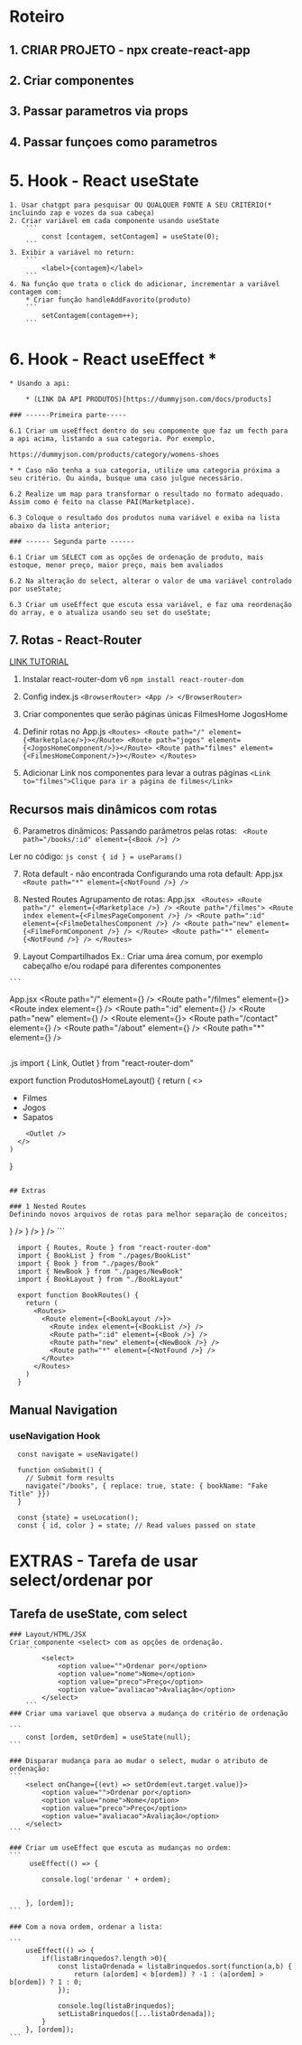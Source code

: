 # Roteiro

## 1. CRIAR PROJETO - npx create-react-app
## 2. Criar componentes
## 3. Passar parametros via props
## 4. Passar funçoes como parametros

# 5. Hook - React useState
    1. Usar chatgpt para pesquisar OU QUALQUER FONTE A SEU CRITÉRIO(* incluindo zap e vozes da sua cabeça)
    2. Criar variável em cada componente usando useState
        ```
            const [contagem, setContagem] = useState(0);
        ```
    3. Exibir a variável no return:
        ```
            <label>{contagem}</label>
        ```
    4. Na funçâo que trata o click do adicionar, incrementar a variável contagem com:
        * Criar funçâo handleAddFavorito(produto)
        ```
            setContagem(contagem++);
        ```
# 6. Hook - React useEffect * 

    * Usando a api:

        * (LINK DA API PRODUTOS)[https://dummyjson.com/docs/products]

    ### ------Primeira parte-----

    6.1 Criar um useEffect dentro do seu compomente que faz um fecth para a api acima, listando a sua categoria. Por exemplo, 

    https://dummyjson.com/products/category/womens-shoes

    * * Caso não tenha a sua categoria, utilize uma categoria próxima a seu critério. Ou ainda, busque uma caso julgue necessário.

    6.2 Realize um map para transformar o resultado no formato adequado. Assim como é feito na classe PAI(Marketplace).

    6.3 Coloque o resultado dos produtos numa variável e exiba na lista abaixo da lista anterior;

    ### ------ Segunda parte ------
    
    6.1 Criar um SELECT com as opções de ordenação de produto, mais estoque, menor preço, maior preço, mais bem avaliados

    6.2 Na alteração do select, alterar o valor de uma variável controlado por useState;

    6.3 Criar um useEffect que escuta essa variável, e faz uma reordenação do array, e o atualiza usando seu set do useState;


## 7. Rotas - React-Router
  
  [LINK TUTORIAL](https://www.freecodecamp.org/news/how-to-use-react-router-version-6/)

  1. Instalar react-router-dom v6
    ```
      npm install react-router-dom 
    ```
  2. Config index.js
    ```
      <BrowserRouter>
        <App />
      </BrowserRouter>
    ```
  3. Criar componentes que serão páginas únicas
    FilmesHome
    JogosHome
  
  4. Definir rotas no App.js
    ```
      <Routes>
        <Route path="/" element={<Marketplace/>}></Route>
        <Route path="jogos" element={<JogosHomeComponent/>}></Route>
        <Route path="filmes" element={<FilmesHomeComponent/>}></Route>
      </Routes>
    ```
  5. Adicionar Link nos componentes para levar a outras páginas
    ```
    <Link to="filmes">Clique para ir a página de filmes</Link>
    ```
## Recursos mais dinâmicos com rotas
  
  6. Parametros dinâmicos:
    Passando parâmetros pelas rotas:
    ``` 
      <Route path="/books/:id" element={<Book />} />
    ```
    
   Ler no código:
    ``` js
      const { id } = useParams()
    ```
    
  7. Rota default - não encontrada
    Configurando uma rota default:
    App.jsx
    ```
      <Route path="*" element={<NotFound />} />
    ```
    
  8. Nested Routes
    Agrupamento de rotas:
    App.jsx
    ``` 
      <Routes>
        <Route path="/" element={<Marketplace />} />
        <Route path="/filmes">
          <Route index element={<FilmesPageComponent />} />
          <Route path=":id" element={<FilmeDetalhesComponent />} />
          <Route path="new" element={<FilmeFormComponent />} />
        </Route>
        <Route path="*" element={<NotFound />} />
      </Routes>
    ```
  9. Layout Compartilhados
    Ex.: Criar uma área comum, por exemplo cabeçalho e/ou rodapé para diferentes componentes 
  
    ```
App.jsx
    <Routes>
      <Route path="/" element={<Marketplace />} />
      <Route path="/filmes" element={<ProdutosHomeLayout />}>
        <Route index element={<FilmesPageComponent />} />
        <Route path=":id" element={<FilmeDetalhesComponent />} />
        <Route path="new" element={<FilmeFormComponent />} />
      </Route>
      <Route element={<OtherLayout />}>
        <Route path="/contact" element={<Contact />} />
        <Route path="/about" element={<About />} />
      </Route>
      <Route path="*" element={<NotFound />} />
    </Routes>
  ```

```
.js
  import { Link, Outlet } from "react-router-dom"

  export function ProdutosHomeLayout() {
    return (
      <>
        <nav>
          <ul>
            <li><Link to="/filmes">Filmes</Link></li>
            <li><Link to="/jogos">Jogos</Link></li>
            <li><Link to="/sapatos">Sapatos</Link></li>
          </ul>
        </nav>

        <Outlet />
      </>
    )
  }

```

## Extras

### 1 Nested Routes
Definindo novos arquivos de rotas para melhor separação de conceitos;
```
<Routes>
  <Route path="/" element={<Home />} />
  <Route path="/books/*" element={<BookRoutes />} />
  <Route path="*" element={<NotFound />} />
</Routes>
```

```
  import { Routes, Route } from "react-router-dom"
  import { BookList } from "./pages/BookList"
  import { Book } from "./pages/Book"
  import { NewBook } from "./pages/NewBook"
  import { BookLayout } from "./BookLayout"

  export function BookRoutes() {
    return (
      <Routes>
        <Route element={<BookLayout />}>
          <Route index element={<BookList />} />
          <Route path=":id" element={<Book />} />
          <Route path="new" element={<NewBook />} />
          <Route path="*" element={<NotFound />} />
        </Route>
      </Routes>
    )
  }
```

## Manual Navigation

### useNavigation Hook

```
  const navigate = useNavigate()

  function onSubmit() {
    // Submit form results
    navigate("/books", { replace: true, state: { bookName: "Fake Title" }})
  }
```

```
  const {state} = useLocation();
  const { id, color } = state; // Read values passed on state
```

# EXTRAS - Tarefa de usar select/ordenar por 

  ## Tarefa de useState, com select
    ### Layout/HTML/JSX
    Criar componente <select> com as opções de ordenação.
        ```
            <select>
                <option value="">Ordenar por</option>
                <option value="nome">Nome</option>
                <option value="preco">Preço</option>
                <option value="avaliacao">Avaliaçâo</option>
            </select>
        ```
    ### Criar uma variavel que observa a mudança do critério de ordenação
    
    ``` 
        const [ordem, setOrdem] = useState(null);
    ```

    ### Disparar mudança para ao mudar o select, mudar o atributo de ordenação:
    ```
        <select onChange={(evt) => setOrdem(evt.target.value)}>
            <option value="">Ordenar por</option>
            <option value="nome">Nome</option>
            <option value="preco">Preço</option>
            <option value="avaliacao">Avaliaçâo</option>
        </select>
    ```

    ### Criar um useEffect que escuta as mudanças no ordem:
    ```
         useEffect(() => {

            console.log('ordenar ' + ordem);
           
        
        }, [ordem]);
    ```

    ### Com a nova ordem, ordenar a lista:

    ```
        useEffect(() => {
            if(listaBrinquedos?.length >0){
                const listaOrdenada = listaBrinquedos.sort(function(a,b) {
                    return (a[ordem] < b[ordem]) ? -1 : (a[ordem] > b[ordem]) ? 1 : 0;
                });

                console.log(listaBrinquedos);
                setListaBrinquedos([...listaOrdenada]);
            }
        }, [ordem]);
    ```
